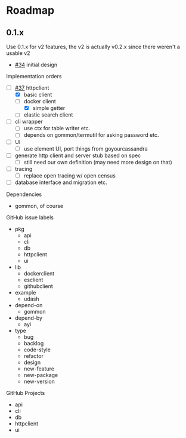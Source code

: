 # Roadmap

## 0.1.x

Use 0.1.x for v2 features, the v2 is actually v0.2.x since there weren't a usable v2

- [#34](https://github.com/dyweb/go.ice/pull/34) initial design

Implementation orders

- [ ] [#37](https://github.com/dyweb/go.ice/issues/37) httpclient
  - [x] basic client
  - [ ] docker client
    - [x] simple getter
  - [ ] elastic search client
- [ ] cli wrapper
  - [ ] use ctx for table writer etc.
  - [ ] depends on gommon/termutil for asking password etc.
- [ ] UI
  - [ ] use element UI, port things from goyourcassandra
- [ ] generate http client and server stub based on spec
  - [ ] still need our own definition (may need more design on that)
- [ ] tracing
  - [ ] replace open tracing w/ open census
- [ ] database interface and migration etc.

Dependencies

- gommon, of course

GitHub issue labels

- pkg
  - api
  - cli
  - db
  - httpclient
  - ui
- lib
  - dockerclient
  - esclient
  - githubclient
- example
  - udash
- depend-on
  - gommon
- depend-by
  - ayi
- type
  - bug
  - backlog
  - code-style
  - refactor
  - design
  - new-feature
  - new-package
  - new-version
 
GitHub Projects

- api
- cli
- db
- httpclient
- ui